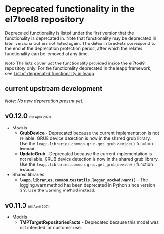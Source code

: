 # Deprecated functionality in the el7toel8 repository

Deprecated functionality is listed under the first version that the functionality
is deprecated in. Note that functionality may be deprecated in later versions
but are not listed again.
The dates in brackets correspond to the end of the deprecation protection period,
after which the related functionality can be removed at any time.

*Note* The lists cover just the functionality provided inside the el7toel8
repository only. For the functionality deprecated in the leapp
framework, see [List of deprecated functionality in leapp](../deprecation.html#list-of-deprecated-functionality-in-leapp)

## current upstream development

*Note: No new deprecation present yet.*

## v0.12.0  <span style="font-size:0.5em; font-weight:normal">(till April  2021)</span>
- Models
   - **GrubDevice** - Deprecated because the current implementation is not reliable. GRUB device detection is now in the shared grub library. Use the `leapp.libraries.common.grub.get_grub_device()` function instead.
   - **UpdateGrub** - Deprecated because the current implementation is not reliable. GRUB device detection is now in the shared grub library. Use the `leapp.libraries.common.grub.get_grub_device()` function instead.
- Shared libraries
   - **`leapp.libraries.common.testutils.logger_mocked.warn()`** - The logging.warn method has been deprecated in Python since version  3.3. Use the warning method instead.

## v0.11.0 <span style="font-size:0.5em; font-weight:normal">(till April  2021)</span>
- Models
   - **TMPTargetRepositoriesFacts** - Deprecated because this model was not intended for customer use.


